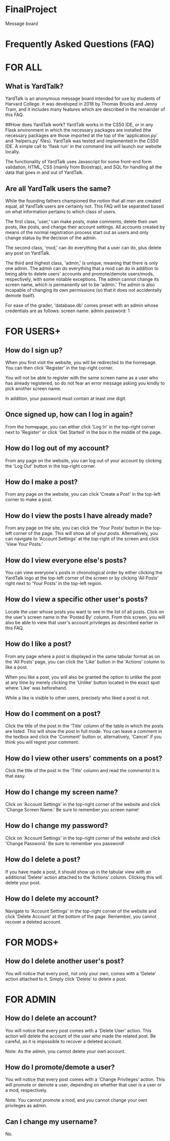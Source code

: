 # FinalProject
Message board

# Frequently Asked Questions (FAQ)

# FOR ALL
## What is YardTalk?
YardTalk is an anonymous message board intended for use by students of Harvard College. It was developed in 2018 by Thomas Brooks and Jenny Tram, and it includes many features which are described in the remainder of this FAQ.

##How does YardTalk work?
YardTalk works in the CS50 IDE, or in any Flask environment in which the necessary packages are installed (the necessary packages are those imported at the top of the 'application.py' and 'helpers.py' files). YardTalk was tested and implemented in the CS50 IDE. A simple call to 'flask run' in the command line will launch our website locally.

The functionality of YardTalk uses Javascript for some front-end form validation, HTML, CSS (mainly from Boostrap), and SQL for handling all the data that goes in and out of YardTalk.

## Are all YardTalk users the same?
While the founding fathers championed the notion that all men are created equal, all YardTalk users are certainly not. This FAQ will be separated based on what information pertains to which class of users.

The first class, 'user,' can make posts, make comments, delete their own posts, like posts, and change their account settings. All accounts created by means of the normal registration process start out as users and only change status by the decision of the admin.

The second class, 'mod,' can do everything that a user can do, plus delete any post on YardTalk.

The third and highest class, 'admin,' is unique, meaning that there is only one admin. The admin can do everything that a mod can do in addition to being able to delete users' accounts and promote/demote users/mods, respectively, with some notable exceptions. The admin cannot change its screen name, which is permanently set to be 'admin.' The admin is also incapable of changing its own permissions (so that it does not accidentally demote itself).

For ease of the grader, 'database.db' comes preset with an admin whose credentials are as follows:
screen name: admin
password: 1


# FOR USERS+
## How do I sign up?
When you first visit the website, you will be redirected to the homepage. You can then click 'Register' in the top-right corner.

You will not be able to register with the same screen name as a user who has already registered, so do not fear an error message asking you kindly to pick another screen name.

In addition, your password must contain at least one digit.

## Once signed up, how can I log in again?
From the homepage, you can either click 'Log In' in the top-right corner next to 'Register' or click 'Get Started' in the box in the middle of the page.

## How do I log out of my account?
From any page on the website, you can log out of your account by clicking the 'Log Out' button in the top-right corner.

## How do I make a post?
From any page on the website, you can click 'Create a Post' in the top-left corner to make a post.

## How do I view the posts I have already made?
From any page on the site, you can click the 'Your Posts' button in the top-left corner of the page. This will show all of your posts. Alternatively, you can navigate to 'Account Settings' at the top-right of the screen and click 'View Your Posts.'

## How do I view everyone else's posts?
You can view everyone's posts in chronological order by either clicking the YardTalk logo at the top-left corner of the screen or by clicking 'All Posts' right next to 'Your Posts' in the top-left region.

## How do I view a specific other user's posts?
Locate the user whose posts you want to see in the list of all posts. Click on the user's screen name in the 'Posted By' column. From this screen, you will also be able to view that user's account privileges as described earlier in this FAQ.

## How do I like a post?
From any page where a post is displayed in the same tabular format as on the 'All Posts' page, you can click the 'Like' button in the 'Actions' column to like a post.

When you like a post, you will also be granted the option to unlike the post at any time by merely clicking the 'Unlike' button located in the exact spot where 'Like' was beforehand.

While a like is visible to other users, precisely who liked a post is not.

## How do I comment on a post?
Click the title of the post in the 'Title' column of the table in which the posts are listed. This will show the post in full mode. You can leave a comment in the textbox and click the 'Comment' button or, alternatively, 'Cancel' if you think you will regret your comment.

## How do I view other users' comments on a post?
Click the title of the post in the 'Title' column and read the comments! It is that easy.

## How do I change my screen name?
Click on 'Account Settings' in the top-right corner of the website and click 'Change Screen Name.' Be sure to remember you screen name!

## How do I change my password?
Click on 'Account Settings' in the top-right corner of the website and click 'Change Password.' Be sure to remember you password!

## How do I delete a post?
If you have made a post, it should show up in the tabular view with an additional 'Delete' action attached to the 'Actions' column. Clicking this will delete your post.

## How do I delete my account?
Navigate to 'Account Settings' in the top-right corner of the website and click 'Delete Account' at the bottom of the page. Remember, you cannot recover a deleted account.


# FOR MODS+
## How do I delete another user's post?
You will notice that every post, not only your own, comes with a 'Delete' action attached to it. Simply click 'Delete' to delete a post.


# FOR ADMIN
## How do I delete an account?
You will notice that every post comes with a 'Delete User' action. This action will delete the account of the user who made the related post. Be careful, as it is impossible to recover a deleted account.

Note: As the admin, you cannot delete your own account.

## How do I promote/demote a user?
You will notice that every post comes with a 'Change Privileges' action. This will promote or demote a user, depending on whether that user is a user or a mod, respectively.

Note: You cannot promote a mod, and you cannot change your own privileges as admin.

## Can I change my username?
No.
